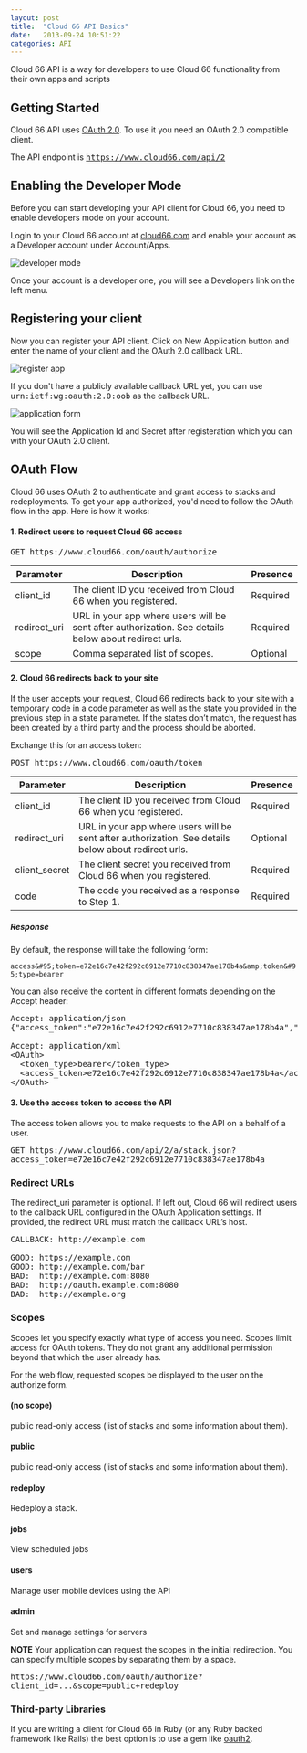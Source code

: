 ```yaml
---
layout: post
title:  "Cloud 66 API Basics"
date:   2013-09-24 10:51:22
categories: API
---
```


<p class="lead">Cloud 66 API is a way for developers to use Cloud 66 functionality from their own apps and scripts</p>

## Getting Started
Cloud 66 API uses [OAuth 2.0](http://oauth.net/2/). To use it you need an OAuth 2.0 compatible client.

The API endpoint is <kbd>https://www.cloud66.com/api/2</kbd>

## Enabling the Developer Mode
Before you can start developing your API client for Cloud 66, you need to enable developers mode on your account.

Login to your Cloud 66 account at [cloud66.com](http://www.cloud66.com) and enable your account as a Developer account under Account/Apps.

![developer mode](http://cdn.cloud66.com.s3.amazonaws.com/images/help/enable_developer_mode.png)

Once your account is a developer one, you will see a Developers link on the left menu.

## Registering your client
Now you can register your API client. Click on New Application button and enter the name of your client and the OAuth 2.0 callback URL.

![register app](http://cdn.cloud66.com.s3.amazonaws.com/images/help/add_new_application.png)

<p>If you don't have a publicly available callback URL yet, you can use <kbd>urn:ietf:wg:oauth:2.0:oob</kbd> as the callback URL.</p>

![application form](http://cdn.cloud66.com.s3.amazonaws.com/images/help/new_app_form.png)

You will see the Application Id and Secret after registeration which you can with your OAuth 2.0 client.

## OAuth Flow
Cloud 66 uses OAuth 2 to authenticate and grant access to stacks and redeployments.
To get your app authorized, you'd need to follow the OAuth flow in the app. Here is how it works:

#### 1. Redirect users to request Cloud 66 access
<p><kbd>GET https://www.cloud66.com/oauth/authorize</kbd></p>

<table class='table table-bordered table-striped'>
	<thead>
		<tr>
			<th>Parameter</th>
			<th>Description</th>
			<th>Presence</th>
		</tr>
	</thead>
	<tbody>
		<tr>
			<td>client&#95;id</td>
			<td>The client ID you received from Cloud 66 when you registered.</td>
			<td><span class='label label-important'>Required</span></td>
		</tr>
		<tr>
			<td>redirect&#95;uri</td>
			<td>URL in your app where users will be sent after authorization. See details below about redirect urls.</td>
			<td><span class='label label-important'>Required</span></td>
		</tr>
		<tr>
			<td>scope</td>
			<td>Comma separated list of scopes.</td>
			<td><span class='label'>Optional</span></td>
		</tr>
	</tbody>
</table>

#### 2. Cloud 66 redirects back to your site
If the user accepts your request, Cloud 66 redirects back to your site with a temporary code in a code parameter as well as the state you provided in the previous step in a state parameter. If the states don’t match, the request has been created by a third party and the process should be aborted.

Exchange this for an access token:

<p><kbd>POST https://www.cloud66.com/oauth/token</kbd></p>

<table class='table table-bordered table-striped'>
	<thead>
		<tr>
			<th>Parameter</th>
			<th>Description</th>
			<th>Presence</th>
		</tr>
	</thead>
	<tbody>
		<tr>
			<td>client&#95;id</td>
			<td>The client ID you received from Cloud 66 when you registered.</td>
			<td><span class='label label-important'>Required</span></td>
		</tr>
		<tr>
			<td>redirect&#95;uri</td>
			<td>URL in your app where users will be sent after authorization. See details below about redirect urls.</td>
			<td><span class='label'>Optional</span></td>
		</tr>
		<tr>
			<td>client&#95;secret</td>
			<td>The client secret you received from Cloud 66 when you registered.</td>
			<td><span class='label label-important'>Required</span></td>
		</tr>
		<tr>
			<td>code</td>
			<td>The code you received as a response to Step 1.</td>
			<td><span class='label label-important'>Required</span></td>
		</tr>
	</tbody>
</table>

##### Response
By default, the response will take the following form:

`access&#95;token=e72e16c7e42f292c6912e7710c838347ae178b4a&amp;token&#95;type=bearer`

You can also receive the content in different formats depending on the Accept header:

<pre class="terminal">
Accept: application/json
{"access&#95;token":"e72e16c7e42f292c6912e7710c838347ae178b4a","token&#95;type":"bearer"}

Accept: application/xml
&lt;OAuth&gt;
  &lt;token&#95;type>bearer&lt;/token&#95;type&gt;
  &lt;access&#95;token>e72e16c7e42f292c6912e7710c838347ae178b4a&lt;/access&#95;token&gt;
&lt;/OAuth&gt;
</pre>

#### 3. Use the access token to access the API
The access token allows you to make requests to the API on a behalf of a user.

<p><kbd>GET https://www.cloud66.com/api/2/a/stack.json?access&#95;token=e72e16c7e42f292c6912e7710c838347ae178b4a</kbd></p>

### Redirect URLs
The redirect&#95;uri parameter is optional. If left out, Cloud 66 will redirect users to the callback URL configured in the OAuth Application settings. If provided, the redirect URL must match the callback URL’s host.

<pre class="terminal">
CALLBACK: http://example.com

GOOD: https://example.com
GOOD: http://example.com/bar
BAD:  http://example.com:8080
BAD:  http://oauth.example.com:8080
BAD:  http://example.org
</pre>

### Scopes

Scopes let you specify exactly what type of access you need. Scopes limit access for OAuth tokens. They do not grant any additional permission beyond that which the user already has.

For the web flow, requested scopes be displayed to the user on the authorize form.

#### (no scope)
public read-only access (list of stacks and some information about them).

#### public
public read-only access (list of stacks and some information about them).

#### redeploy
Redeploy a stack.

#### jobs
View scheduled jobs

#### users
Manage user mobile devices using the API

#### admin
Set and manage settings for servers

<strong>NOTE</strong>
Your application can request the scopes in the initial redirection. You can specify multiple scopes by separating them by a space.

<p><kbd>https://www.cloud66.com/oauth/authorize?client&#95;id=...&amp;scope=public+redeploy</kbd></p>

### Third-party Libraries
If you are writing a client for Cloud 66 in Ruby (or any Ruby backed framework like Rails) the best option is to use a gem like [oauth2](https://github.com/intridea/oauth2).
